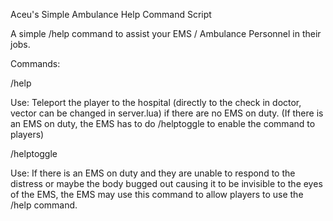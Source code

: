 Aceu's Simple Ambulance Help Command Script

A simple /help command to assist your EMS / Ambulance Personnel in their jobs. 

Commands: 

/help

Use: Teleport the player to the hospital (directly to the check in doctor, vector can be changed in server.lua) if there are no EMS on duty. 
(If there is an EMS on duty, the EMS has to do /helptoggle to enable the command to players)

/helptoggle

Use: If there is an EMS on duty and they are unable to respond to the distress or maybe the body bugged out causing it to be invisible to the eyes of the EMS, the EMS may use this command to allow players to use the /help command.

